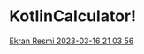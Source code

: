 # KotlinCalculator!
[Ekran Resmi 2023-03-16 21 03 56](https://user-images.githubusercontent.com/37351493/225711862-13037192-442e-488d-8d4d-4e4783cddeff.png)
